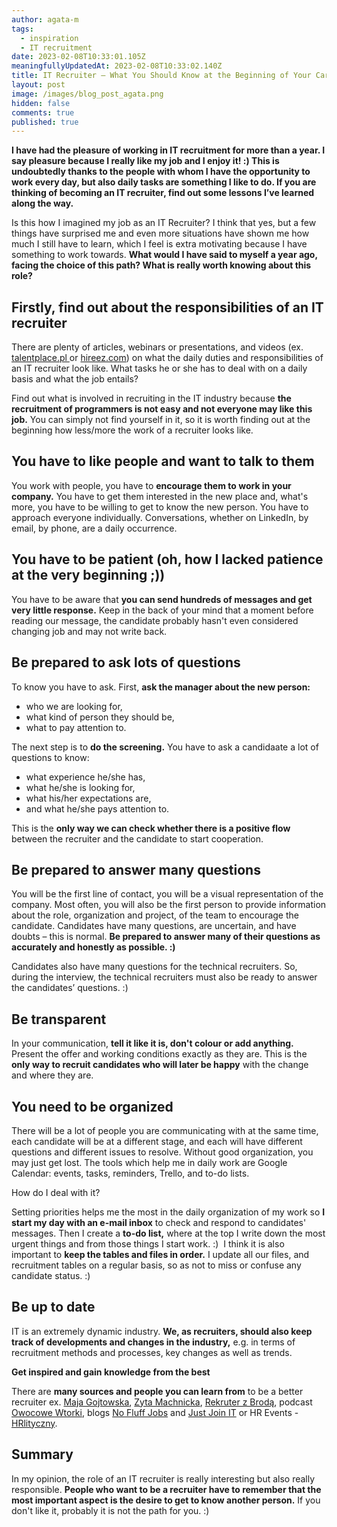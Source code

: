 ```yaml
---
author: agata-m
tags:
  - inspiration
  - IT recruitment
date: 2023-02-08T10:33:01.105Z
meaningfullyUpdatedAt: 2023-02-08T10:33:02.140Z
title: IT Recruiter – What You Should Know at the Beginning of Your Career
layout: post
image: /images/blog_post_agata.png
hidden: false
comments: true
published: true
---
```

**I have had the pleasure of working in IT recruitment for more than a year. I say pleasure because I really like my job and I enjoy it! :) This is undoubtedly thanks to the people with whom I have the opportunity to work every day, but also daily tasks are something I like to do. If you are thinking of becoming an IT recruiter, find out some lessons I’ve learned along the way.**

Is this how I imagined my job as an IT Recruiter? I think that yes, but a few things have surprised me and even more situations have shown me how much I still have to learn, which I feel is extra motivating because I have something to work towards. **What would I have said to myself a year ago, facing the choice of this path? What is really worth knowing about this role?**

## Firstly, find out about the responsibilities of an IT recruiter 

There are plenty of articles, webinars or presentations, and videos (ex. [talentplace.pl ](https://talentplace.pl/blog/dla-pracodawcow/rekrutacja-headhunting-sourcing-talent-acquisition-czym-sie-roznia/)or [hireez.com](https://hireez.com/blog/different-between-sourcing-vs-recruiting/)) on what the daily duties and responsibilities of an IT recruiter look like. What tasks he or she has to deal with on a daily basis and what the job entails? 

Find out what is involved in recruiting in the IT industry because **the recruitment of programmers is not easy and not everyone may like this job.** You can simply not find yourself in it, so it is worth finding out at the beginning how less/more the work of a recruiter looks like.

## You have to like people and want to talk to them

You work with people, you have to **encourage them to work in your company.** You have to get them interested in the new place and, what's more, you have to be willing to get to know the new person. You have to approach everyone individually. Conversations, whether on LinkedIn, by email, by phone, are a daily occurrence. 

## You have to be patient (oh, how I lacked patience at the very beginning ;))

You have to be aware that **you can send hundreds of messages and get very little response.** Keep in the back of your mind that a moment before reading our message, the candidate probably hasn't even considered changing job and may not write back.

## Be prepared to ask lots of questions

To know you have to ask. First, **ask the manager about the new person:**

* who we are looking for, 
* what kind of person they should be, 
* what to pay attention to. 

The next step is to **do the screening.** You have to ask a candidaate a lot of questions to know:

* what experience he/she has, 
* what he/she is looking for, 
* what his/her expectations are, 
* and what he/she pays attention to. 

This is the **only way we can check whether there is a positive flow** between the recruiter and the candidate to start cooperation. 

## Be prepared to answer many questions

You will be the first line of contact, you will be a visual representation of the company. Most often, you will also be the first person to provide information about the role, organization and project, of the team to encourage the candidate. Candidates have many questions, are uncertain, and have doubts – this is normal. **Be prepared to answer many of their questions as accurately and honestly as possible. :)**

Candidates also have many questions for the technical recruiters. So, during the interview, the technical recruiters must also be ready to answer the candidates’ questions. :)

## Be transparent

In your communication, **tell it like it is, don't colour or add anything.** Present the offer and working conditions exactly as they are. This is the **only way to recruit candidates who will later be happy** with the change and where they are.

## You need to be organized

There will be a lot of people you are communicating with at the same time, each candidate will be at a different stage, and each will have different questions and different issues to resolve. Without good organization, you may just get lost. The tools which help me in daily work are Google Calendar: events, tasks, reminders, Trello, and to-do lists. 

How do I deal with it?

Setting priorities helps me the most in the daily organization of my work so **I start my day with an e-mail inbox** to check and respond to candidates' messages. Then I create a **to-do list,** where at the top I write down the most urgent things and from those things I start work. :)  I think it is also important to **keep the tables and files in order.** I update all our files, and recruitment tables on a regular basis, so as not to miss or confuse any candidate status. :) 

## Be up to date

IT is an extremely dynamic industry. **We, as recruiters, should also keep track of developments and changes in the industry,** e.g. in terms of recruitment methods and processes, key changes as well as trends.

**Get inspired and gain knowledge from the best**

There are **many sources and people you can learn from** to be a better recruiter ex. [Maja Gojtowska](https://www.linkedin.com/in/majagojtowska/), [Zyta Machnicka](https://www.linkedin.com/in/zytamachnicka/), [Rekruter z Brodą](https://www.linkedin.com/in/rekruterzbroda/), podcast [Owocowe Wtorki](https://www.youtube.com/@OwocoweWtorki), blogs [No Fluff Jobs](https://nofluffjobs.com/blog/) and [Just Join IT](https://geek.justjoin.it/) or HR Events - [HRlityczny](https://hrlityczny.pl/eventy-hr/).

## Summary

In my opinion, the role of an IT recruiter is really interesting but also really responsible. **People who want to be a recruiter have to remember that the most important aspect is the desire to get to know another person.** If you don't like it, probably it is not the path for you. :)